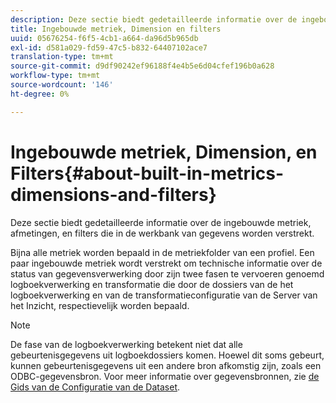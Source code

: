 ```yaml
---
description: Deze sectie biedt gedetailleerde informatie over de ingebouwde metriek, afmetingen, en filters die in de werkbank van gegevens worden verstrekt.
title: Ingebouwde metriek, Dimension en filters
uuid: 05676254-f6f5-4cb1-a664-da96d5b965db
exl-id: d581a029-fd59-47c5-b832-64407102ace7
translation-type: tm+mt
source-git-commit: d9df90242ef96188f4e4b5e6d04cfef196b0a628
workflow-type: tm+mt
source-wordcount: '146'
ht-degree: 0%

---
```


# Ingebouwde metriek, Dimension, en Filters{#about-built-in-metrics-dimensions-and-filters}

Deze sectie biedt gedetailleerde informatie over de ingebouwde metriek, afmetingen, en filters die in de werkbank van gegevens worden verstrekt.

Bijna alle metriek worden bepaald in de metriekfolder van een profiel. Een paar ingebouwde metriek wordt verstrekt om technische informatie over de status van gegevensverwerking door zijn twee fasen te vervoeren genoemd logboekverwerking en transformatie die door de dossiers van de het logboekverwerking en van de transformatieconfiguratie van de Server van het Inzicht, respectievelijk worden bepaald.

>[!NOTE]
>
>De fase van de logboekverwerking betekent niet dat alle gebeurtenisgegevens uit logboekdossiers komen. Hoewel dit soms gebeurt, kunnen gebeurtenisgegevens uit een andere bron afkomstig zijn, zoals een ODBC-gegevensbron. Voor meer informatie over gegevensbronnen, zie [de Gids van de Configuratie van de Dataset](https://docs.adobe.com/content/help/en/data-workbench/using/dataset/c-dataset-constr.html).
